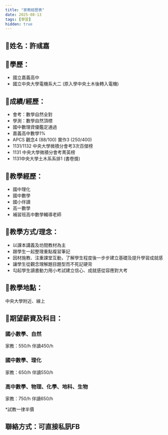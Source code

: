 ```yaml
---
title: "家教經歷表"
date: 2025-08-13
tags: [學習]
hidden: true
---
```


## 📍姓名：許彧嘉

## 📍學歷：
* 國立嘉義高中
* 國立中央大學電機系大二
(原入學中央土木後轉入電機)

## 📍成績/經歷：
* 會考：數學自然全對
* 學測：數學自然頂標
* 國中數理資優鑑定通過
* 嘉義高中數學1%
* APCS 觀念4 (88/100) 實作3 (250/400)
* 1131/1132 中央大學微積分會考3次百傑榜
* 1131 中央大學微積分會考菁英榜
* 1131中央大學土木系系排1 (書卷獎)

## 📍教學經歷：
* 國中理化
* 國中數學
* 國小伴讀
* 高一數學
* 補習班高中數學輔導老師

## 📍教學方式/理念：
* 以課本講義及坊間教材為主
* 跟學生一起整理重點複習筆記
* 因材施教、注重課堂互動，了解學生程度後一步步建立基礎及提升學習成就感
* 讓學生從觀念理解題目題型而不死記硬背
* 勾起學生讀書動力用小考試建立信心、成就感從容應對大考
## 📍教學地點：
中央大學附近、線上

## 📍期望薪資及科目：
### 國小數學、自然
家教：550/h 伴讀450/h
### 國中數學、理化
家教：650/h 伴讀550/h
### 高中數學、物理、化學、地科、生物
家教：750/h 伴讀650/h

*試教一律半價
## 聯絡方式：可直接私訊FB
